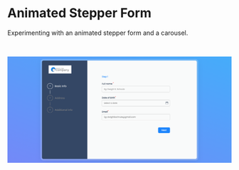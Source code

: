 # Animated Stepper Form

Experimenting with an animated stepper form and a carousel.

&nbsp;

![Animated form](assets/animated-form.png)
